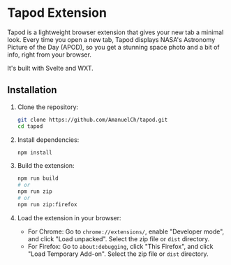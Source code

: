 # Tapod Extension

Tapod is a lightweight browser extension that gives your new tab a minimal look. Every time you open a new tab, Tapod displays NASA's Astronomy Picture of the Day (APOD), so you get a stunning space photo and a bit of info, right from your browser.

It's built with Svelte and WXT.

## Installation

1. Clone the repository:

   ```bash
   git clone https://github.com/AmanuelCh/tapod.git
   cd tapod
   ```

2. Install dependencies:

   ```bash
   npm install
   ```

3. Build the extension:

   ```bash
   npm run build
   # or
   npm run zip
   # or
   npm run zip:firefox
   ```

4. Load the extension in your browser:
   - For Chrome: Go to `chrome://extensions/`, enable "Developer mode", and click "Load unpacked". Select the zip file or `dist` directory.
   - For Firefox: Go to `about:debugging`, click "This Firefox", and click "Load Temporary Add-on". Select the zip file or `dist` directory.
